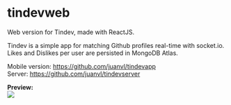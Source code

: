 # tindevweb
Web version for Tindev, made with ReactJS.

Tindev is a simple app for matching Github profiles real-time with socket.io.
<br/>
Likes and Dislikes per user are persisted in MongoDB Atlas.

Mobile version: https://github.com/juanvl/tindevapp
<br/>
Server: https://github.com/juanvl/tindevserver

<b>Preview:</b>
<br/>
<img src="preview.gif" />
<br/>
